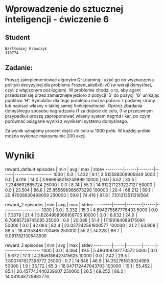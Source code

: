 # Wprowadzenie do sztucznej inteligencji - ćwiczenie 6

## Student

```
Bartłomiej Krawczyk
310774
```

## Zadanie:

Proszę zaimplementować algorytm Q-Learning i użyć go do wyznaczenia polityki decyzyjnej dla problemu FrozenLake8x8-v0 (w wersji domyślnej, czyli z włączonym poślizgiem). W problemie chodzi o to, aby agent przedostał się przez zamarznięte jezioro z pozycji 'S' do pozycji 'G' unikając punktów 'H'. Symulator dla tego problemu można pobrać z podanej strony lub napisać własny o takiej samej funkcjonalności.
Oprócz zbadania domyślnego sposobu nagradzania (1 za dojście do celu, 0 w przeciwnym przypadku) proszę zaproponować własny system nagród i kar, po czym porównać osiągane wyniki z wynikami systemu domyślnego.

Za wynik uznajemy procent dojść do celu w 1000 prób. W każdej próbie można wykonać maksymalnie 200 akcji.

# Wyniki

reward_default
episodes | min  | avg    | max  | stdev
---------|------|--------|------|-------------------
1000     | 0.0  | 1.432  | 9.1  | 2.512588306905849
5000     | 0.0  | 4.016  | 14.0 | 3.969958018249899
10000    | 0.0  | 5.52   | 33.5 | 7.2348692685724
25000    | 0.0  | 8.74   | 55.3 | 14.912271233227127
50000    | 0.0  | 23.504 | 86.8 | 25.855696986673298
100000   | 20.4 | 68.212 | 89.1 | 20.47008630498009
250000   | 59.8 | 74.416 | 87.8 | 7.101213511318564

reward_2
episodes | min  | avg    | max  | stdev
---------|------|--------|------|-------------------
1000     | 0.0  | 3.332  | 15.3 | 4.894275567776433
5000     | 0.0  | 7.3679 | 21.4 | 5.8264998069166705
10000    | 0.0  | 8.632  | 24.9 | 6.78685739745085
25000    | 0.0  | 20.088 | 51.4 | 17.199184089175084
50000    | 0.0  | 42.084 | 82.4 | 23.027242561800577
100000   | 21.2 | 63.908 | 88.5 | 18.41353487700465
250000   | 55.2 | 74.328 | 86.7 | 9.081782130543909

reward_3
episodes | min  | avg    | max  | stdev
---------|------|--------|------|-------------------
1000     | 0.0  | 4.064  | 19.5 | 5.486109732770572
5000     | 0.0  | 5.672  | 17.3 | 4.2845186427415625
10000    | 0.0  | 7.42   | 29.5 | 7.800747827398772
25000    | 0.7  | 14.848 | 46.9 | 14.352761639024969
50000    | 1.9  | 35.172 | 65.3 | 18.047172447043703
100000   | 19.1 | 55.452 | 85.1 | 20.457743440239607
250000   | 26.5 | 69.252 | 86.2 | 14.081048729882776

